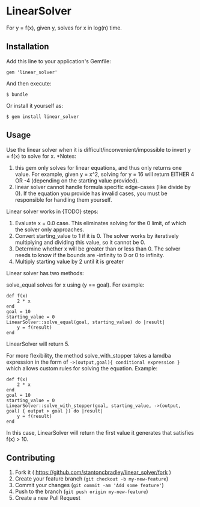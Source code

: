 # LinearSolver

For y = f(x), given y, solves for x in log(n) time.

## Installation

Add this line to your application's Gemfile:

    gem 'linear_solver'

And then execute:

    $ bundle

Or install it yourself as:

    $ gem install linear_solver

## Usage

Use the linear solver when it is difficult/inconvenient/impossible to invert y = f(x) to solve for x.
*Notes:
1. this gem only solves for linear equations, and thus only returns one value.  For example, given y = x^2, solving for y = 16 will return EITHER 4 OR -4 (depending on the starting value provided).
2. linear solver cannot handle formula specific edge-cases (like divide by 0).  If the equation you provide has invalid cases, you must be responsible for handling them yourself.

Linear solver works in {TODO} steps:
1. Evaluate x = 0.0 case.  This eliminates solving for the 0 limit, of which the solver only approaches.
2. Convert starting_value to 1 if it is 0.  The solver works by iteratively multiplying and dividing this value, so it cannot be 0.
3. Determine whether x will be greater than or less than 0. The solver needs to know if the bounds are -infinity to 0 or 0 to infinity.
4. Multiply starting value by 2 until it is greater

Linear solver has two methods:

solve_equal solves for x using (y == goal).  For example:

```
def f(x)
    2 * x
end
goal = 10
starting_value = 0
LinearSolver::solve_equal(goal, starting_value) do |result|
    y = f(result)
end
```
LinearSolver will return 5.

For more flexibility, the method solve_with_stopper takes a lamdba expression in the form of
```->(output,goal){ conditional expression }```
which allows custom rules for solving the equation.  Example:

```
def f(x)
    2 * x
end
goal = 10
starting_value = 0
LinearSolver::solve_with_stopper(goal, starting_value, ->(output, goal) { output > goal }) do |result|
    y = f(result)
end
```
In this case, LinearSolver will return the first value it generates that satisfies f(x) > 10.

## Contributing

1. Fork it ( https://github.com/stantoncbradley/linear_solver/fork )
2. Create your feature branch (`git checkout -b my-new-feature`)
3. Commit your changes (`git commit -am 'Add some feature'`)
4. Push to the branch (`git push origin my-new-feature`)
5. Create a new Pull Request
